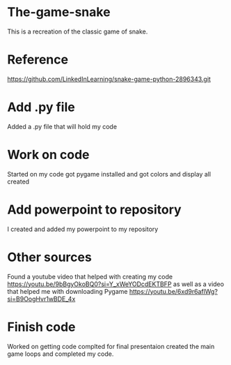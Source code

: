 # The-game-snake
This is a recreation of the classic game of snake.

# Reference
https://github.com/LinkedInLearning/snake-game-python-2896343.git

# Add .py file
Added a .py file that will hold my code

# Work on code
Started on my code got pygame installed and got colors and display all created

# Add powerpoint to repository
I created and added my powerpoint to my repository

# Other sources
Found a youtube video that helped with creating my code https://youtu.be/9bBgyOkoBQ0?si=Y_xWeYODcdEKTBFP
as well as a video that helped me with downloading Pygame https://youtu.be/6xd9r6aflWg?si=B9OogHvr1wBDE_4x
# Finish code
Worked on getting code complted for final presentaion created the main game loops and completed my code.
